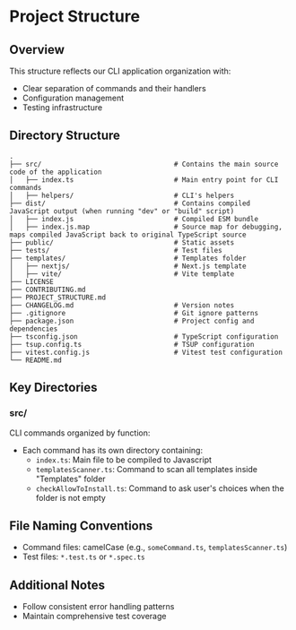 # Project Structure

## Overview

This structure reflects our CLI application organization with:

- Clear separation of commands and their handlers
- Configuration management
- Testing infrastructure

## Directory Structure

    .
    ├── src/                                 # Contains the main source code of the application
    │   ├── index.ts                         # Main entry point for CLI commands
    │   ├── helpers/                         # CLI's helpers
    ├── dist/                                # Contains compiled JavaScript output (when running "dev" or "build" script)
    │   ├── index.js                         # Compiled ESM bundle
    │   ├── index.js.map                     # Source map for debugging, maps compiled JavaScript back to original TypeScript source
    ├── public/                              # Static assets
    ├── tests/                               # Test files
    ├── templates/                           # Templates folder
    │   ├── nextjs/                          # Next.js template
    │   ├── vite/                            # Vite template
    ├── LICENSE
    ├── CONTRIBUTING.md
    ├── PROJECT_STRUCTURE.md
    ├── CHANGELOG.md                         # Version notes
    ├── .gitignore                           # Git ignore patterns
    ├── package.json                         # Project config and dependencies
    ├── tsconfig.json                        # TypeScript configuration
    ├── tsup.config.ts                       # TSUP configuration
    ├── vitest.config.js                     # Vitest test configuration
    └── README.md

## Key Directories

### src/

CLI commands organized by function:

- Each command has its own directory containing:
  - `index.ts`: Main file to be compiled to Javascript
  - `templatesScanner.ts`: Command to scan all templates inside "Templates" folder
  - `checkAllowToInstall.ts`: Command to ask user's choices when the folder is not empty

## File Naming Conventions

- Command files: camelCase (e.g., `someCommand.ts`, `templatesScanner.ts`)
- Test files: `*.test.ts` or `*.spec.ts`

## Additional Notes

- Follow consistent error handling patterns
- Maintain comprehensive test coverage
